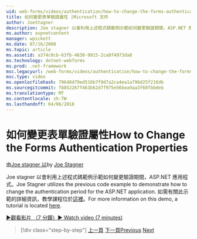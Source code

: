 ```yaml
---
uid: web-forms/videos/authentication/how-to-change-the-forms-authentication-properties
title: 如何變更表單驗證屬性 |Microsoft 文件
author: JoeStagner
description: Joe stagner 以會利用上述程式碼範例示範如何變更驗證期間，ASP.NET 應用程式。 如需有關第的詳細資訊...
ms.author: aspnetcontent
manager: wpickett
ms.date: 07/16/2008
ms.topic: article
ms.assetid: a374c0cb-63fb-4630-9915-2ca8f4973da8
ms.technology: dotnet-webforms
ms.prod: .net-framework
msc.legacyurl: /web-forms/videos/authentication/how-to-change-the-forms-authentication-properties
msc.type: video
ms.openlocfilehash: 79648d79ed516b7f9d7a2ca4ea1a796d25f216db
ms.sourcegitcommit: f8852267f463b62d7f975e56bea9aa3f68fbbdeb
ms.translationtype: MT
ms.contentlocale: zh-TW
ms.lasthandoff: 04/06/2018
---
```

<a name="how-to-change-the-forms-authentication-properties"></a><span data-ttu-id="42ce2-104">如何變更表單驗證屬性</span><span class="sxs-lookup"><span data-stu-id="42ce2-104">How to Change the Forms Authentication Properties</span></span>
====================
<span data-ttu-id="42ce2-105">由[Joe stagner 以](https://github.com/JoeStagner)</span><span class="sxs-lookup"><span data-stu-id="42ce2-105">by [Joe Stagner](https://github.com/JoeStagner)</span></span>

<span data-ttu-id="42ce2-106">Joe stagner 以會利用上述程式碼範例示範如何變更驗證期間，ASP.NET 應用程式。</span><span class="sxs-lookup"><span data-stu-id="42ce2-106">Joe Stagner utilizes the previous code example to demonstrate how to change the authentication period for the ASP.NET application.</span></span> <span data-ttu-id="42ce2-107">如需有關此示範的詳細資訊，教學課程位於[這裡](../../overview/older-versions-security/introduction/forms-authentication-configuration-and-advanced-topics-vb.md)。</span><span class="sxs-lookup"><span data-stu-id="42ce2-107">For more information on this demo, a tutorial is located [here](../../overview/older-versions-security/introduction/forms-authentication-configuration-and-advanced-topics-vb.md).</span></span>

[<span data-ttu-id="42ce2-108">&#9654;觀看影片 （7 分鐘）</span><span class="sxs-lookup"><span data-stu-id="42ce2-108">&#9654; Watch video (7 minutes)</span></span>](https://channel9.msdn.com/Blogs/ASP-NET-Site-Videos/how-to-change-the-forms-authentication-properties)

> [!div class="step-by-step"]
> <span data-ttu-id="42ce2-109">[上一頁](using-basic-forms-authentication-in-aspnet.md)
> [下一頁](how-to-setup-and-use-cookie-less-authentication-in-an-aspnet-application.md)</span><span class="sxs-lookup"><span data-stu-id="42ce2-109">[Previous](using-basic-forms-authentication-in-aspnet.md)
[Next](how-to-setup-and-use-cookie-less-authentication-in-an-aspnet-application.md)</span></span>
